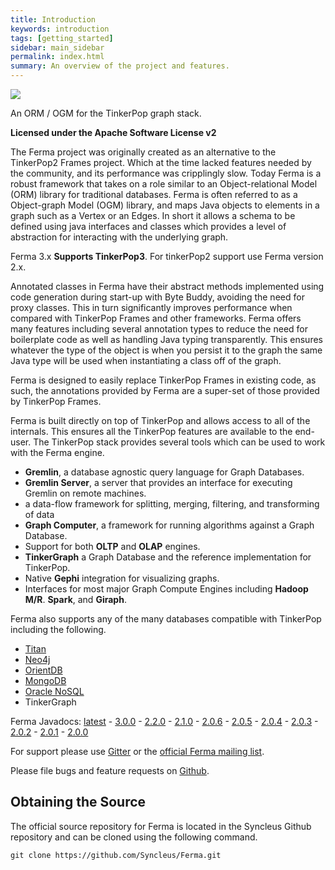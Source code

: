 ```yaml
---
title: Introduction
keywords: introduction
tags: [getting_started]
sidebar: main_sidebar
permalink: index.html
summary: An overview of the project and features.
---
```


![](https://github.com/Syncleus/Ferma/wiki/img/ferma-logo-text.png)

An ORM / OGM for the TinkerPop graph stack.

**Licensed under the Apache Software License v2**

The Ferma project was originally created as an alternative to the
TinkerPop2 Frames project. Which at the time lacked features needed by
the community, and its performance was cripplingly slow. Today Ferma is
a robust framework that takes on a role similar to an Object-relational
Model (ORM) library for traditional databases. Ferma is often referred
to as a Object-graph Model (OGM) library, and maps Java objects to
elements in a graph such as a Vertex or an Edges. In short it allows a
schema to be defined using java interfaces and classes which provides a
level of abstraction for interacting with the underlying graph.

Ferma 3.x **Supports TinkerPop3**. For tinkerPop2 support use Ferma
version 2.x.

Annotated classes in Ferma have their abstract methods implemented using
code generation during start-up with Byte Buddy, avoiding the need for
proxy classes. This in turn significantly improves performance when
compared with TinkerPop Frames and other frameworks. Ferma offers many
features including several annotation types to reduce the need for
boilerplate code as well as handling Java typing transparently. This
ensures whatever the type of the object is when you persist it to the
graph the same Java type will be used when instantiating a class off of
the graph.

Ferma is designed to easily replace TinkerPop Frames in existing code,
as such, the annotations provided by Ferma are a super-set of those
provided by TinkerPop Frames.

Ferma is built directly on top of TinkerPop and allows access to all of
the internals. This ensures all the TinkerPop features are available to
the end-user. The TinkerPop stack provides several tools which can be
used to work with the Ferma engine.

-   **Gremlin**, a database agnostic query language for Graph Databases.
-   **Gremlin Server**, a server that provides an interface for
    executing Gremlin on remote machines.
-   a data-flow framework for splitting, merging, filtering, and
    transforming of data
-   **Graph Computer**, a framework for running algorithms against a
    Graph Database.
-   Support for both **OLTP** and **OLAP** engines.
-   **TinkerGraph** a Graph Database and the reference implementation
    for TinkerPop.
-   Native **Gephi** integration for visualizing graphs.
-   Interfaces for most major Graph Compute Engines including **Hadoop
    M/R**. **Spark**, and **Giraph**.

Ferma also supports any of the many databases compatible with TinkerPop
including the following.

-   [Titan](http://thinkaurelius.github.io/titan/)
-   [Neo4j](http://neo4j.com)
-   [OrientDB](http://www.orientechnologies.com/orientdb/)
-   [MongoDB](http://www.mongodb.org)
-   [Oracle
    NoSQL](http://www.oracle.com/us/products/database/nosql/overview/index.html)
-   TinkerGraph

Ferma Javadocs:
[latest](http://www.javadoc.io/doc/com.syncleus.ferma/ferma) -
[3.0.0](http://www.javadoc.io/doc/com.syncleus.ferma/ferma/3.0.0) -
[2.2.0](http://www.javadoc.io/doc/com.syncleus.ferma/ferma/2.2.0) -
[2.1.0](http://www.javadoc.io/doc/com.syncleus.ferma/ferma/2.1.0) -
[2.0.6](http://www.javadoc.io/doc/com.syncleus.ferma/ferma/2.0.6) -
[2.0.5](http://www.javadoc.io/doc/com.syncleus.ferma/ferma/2.0.5) -
[2.0.4](http://www.javadoc.io/doc/com.syncleus.ferma/ferma/2.0.4) -
[2.0.3](http://www.javadoc.io/doc/com.syncleus.ferma/ferma/2.0.3) -
[2.0.2](http://www.javadoc.io/doc/com.syncleus.ferma/ferma/2.0.2) -
[2.0.1](http://www.javadoc.io/doc/com.syncleus.ferma/ferma/2.0.1) -
[2.0.0](http://www.javadoc.io/doc/com.syncleus.ferma/ferma/2.0.0)

For support please use
[Gitter](https://gitter.im/Syncleus/Ferma?utm_source=badge&utm_medium=badge&utm_campaign=pr-badge)
or the [official Ferma mailing
list](https://groups.google.com/a/syncleus.com/forum/#!forum/ferma-list).

Please file bugs and feature requests on
[Github](https://github.com/Syncleus/Ferma/issues).

Obtaining the Source
--------------------

The official source repository for Ferma is located in the Syncleus
Github repository and can be cloned using the following command.

```
git clone https://github.com/Syncleus/Ferma.git
```
